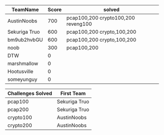 |TeamName|Score|solved|
|--------|-----|----------|
|AustinNoobs|700|pcap100,200 crypto100,200 reveng100|
|Sekuriga Truo|600|pcap100,200 crypto,100,200|
|bm9ub2hvbGU|600|pcap100,200 crypto,100,200|
|noob|300|pcap100,200|
|DTW|0| |
|marshmallow|0| |
|Hootusville|0| |
|someyunguy|0| |
 
|Challenges Solved|First Team|
|---------------|------------|
|pcap100|Sekuriga Truo|
|pcap200|Sekuriga Truo|
|crypto100|AustinNoobs|
|crypto200|AustinNoobs|

